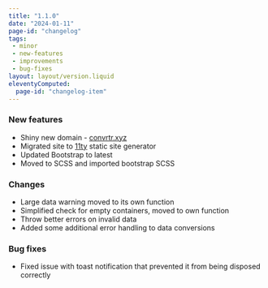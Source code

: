 ```yaml
---
title: "1.1.0"
date: "2024-01-11"
page-id: "changelog"
tags: 
 - minor
 - new-features
 - improvements
 - bug-fixes
layout: layout/version.liquid
eleventyComputed:
  page-id: "changelog-item"
---
```

### New features
- Shiny new domain - [convrtr.xyz](https://www.convrtr.xyz)
- Migrated site to [11ty](https://github.com/11ty/eleventy) static site generator
- Updated Bootstrap to latest
- Moved to SCSS and imported bootstrap SCSS

### Changes
- Large data warning moved to its own function
- Simplified check for empty containers, moved to own function
- Throw better errors on invalid data
- Added some additional error handling to data conversions

### Bug fixes
- Fixed issue with toast notification that prevented it from being disposed correctly